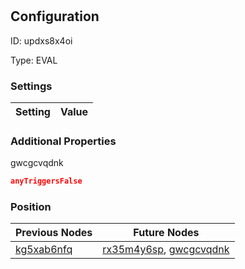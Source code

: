 # <nil>
## Configuration
ID:  updxs8x4oi

Type: EVAL 


### Settings
| Setting | Value  |
| :------------------------ | ---------------------------------------- |
 




### Additional Properties
gwcgcvqdnk
 ```json 
anyTriggersFalse
```




### Position
| Previous Nodes | Future Nodes |
| :------------- | ------------ |
| [kg5xab6nfq](./kg5xab6nfq.md) | [rx35m4y6sp](./rx35m4y6sp.md), [gwcgcvqdnk](./gwcgcvqdnk.md) |